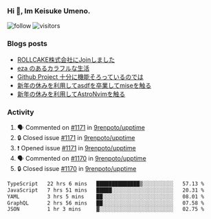 ### Hi 👋, Im Keisuke Umeno.

<!--
**9renpoto/9renpoto** is a ✨ _special_ ✨ repository because its `README.md` (this file) appears on your GitHub profile.

Here are some ideas to get you started:

- 🔭 I’m currently working on ...
- 🌱 I’m currently learning ...
- 👯 I’m looking to collaborate on ...
- 🤔 I’m looking for help with ...
- 💬 Ask me about ...
- 📫 How to reach me: ...
- 😄 Pronouns: ...
- ⚡ Fun fact: ...
-->

![follow](https://img.shields.io/github/followers/9renpoto?label=Follow&style=social)
![visitors](https://komarev.com/ghpvc/?username=9renpoto&label=Profile%20views&color=0e75b6&style=flat)

### Blogs posts

<!-- BLOG-POST-LIST:START -->
- [ROLLCAKE株式会社にJoinしました](https://9renpoto.win/entry/2024/02/11/join)
- [eza のあるカラフルな生活](https://9renpoto.win/entry/2024/02/01/eza)
- [Github Project 十分に機能そろっているのでは](https://9renpoto.win/entry/2024/01/14/gh-projects)
- [新年の休みを利用してasdfを卒業してmiseを触る](https://9renpoto.win/entry/2024/01/07/mise)
- [新年の休みを利用してAstroNvimを触る](https://9renpoto.win/entry/2024/01/03/new-year-holidays)
<!-- BLOG-POST-LIST:END -->

### Activity

<!--START_SECTION:activity-->
1. 🗣 Commented on [#1171](https://github.com/9renpoto/upptime/issues/1171#issuecomment-1958542828) in [9renpoto/upptime](https://github.com/9renpoto/upptime)
2. 🔒 Closed issue [#1171](https://github.com/9renpoto/upptime/issues/1171) in [9renpoto/upptime](https://github.com/9renpoto/upptime)
3. ❗ Opened issue [#1171](https://github.com/9renpoto/upptime/issues/1171) in [9renpoto/upptime](https://github.com/9renpoto/upptime)
4. 🗣 Commented on [#1170](https://github.com/9renpoto/upptime/issues/1170#issuecomment-1958532826) in [9renpoto/upptime](https://github.com/9renpoto/upptime)
5. 🔒 Closed issue [#1170](https://github.com/9renpoto/upptime/issues/1170) in [9renpoto/upptime](https://github.com/9renpoto/upptime)
<!--END_SECTION:activity-->

<!--START_SECTION:waka-->

```txt
TypeScript   22 hrs 6 mins   ██████████████▒░░░░░░░░░░   57.13 %
JavaScript   7 hrs 51 mins   █████░░░░░░░░░░░░░░░░░░░░   20.31 %
YAML         3 hrs 5 mins    ██░░░░░░░░░░░░░░░░░░░░░░░   08.01 %
GraphQL      2 hrs 56 mins   ██░░░░░░░░░░░░░░░░░░░░░░░   07.58 %
JSON         1 hr 3 mins     ▓░░░░░░░░░░░░░░░░░░░░░░░░   02.75 %
```

<!--END_SECTION:waka-->
